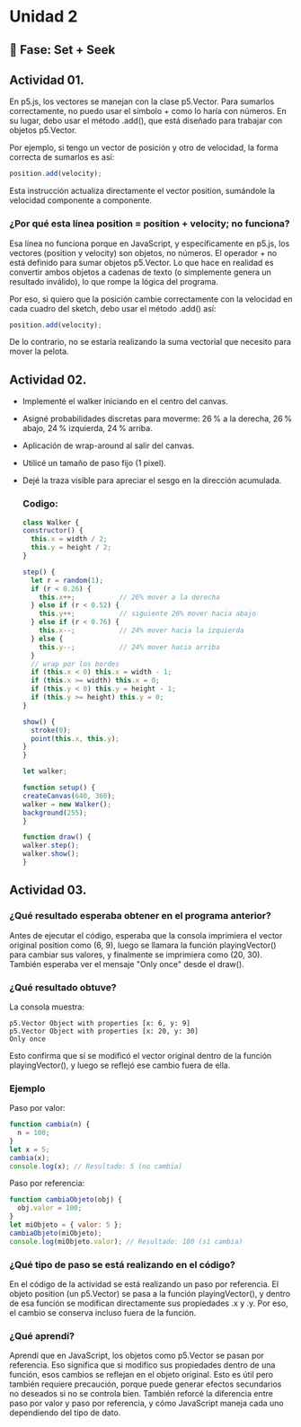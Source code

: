 # Unidad 2

## 🔎 Fase: Set + Seek

## Actividad 01. 
En p5.js, los vectores se manejan con la clase p5.Vector. Para sumarlos correctamente, no puedo usar el símbolo + como lo haría con números. En su lugar, debo usar el método .add(), que está diseñado para trabajar con objetos p5.Vector.

Por ejemplo, si tengo un vector de posición y otro de velocidad, la forma correcta de sumarlos es así:

```js
position.add(velocity);
```
Esta instrucción actualiza directamente el vector position, sumándole la velocidad componente a componente.

### ¿Por qué esta línea position = position + velocity; no funciona?
Esa línea no funciona porque en JavaScript, y específicamente en p5.js, los vectores (position y velocity) son objetos, no números. El operador + no está definido para sumar objetos p5.Vector. Lo que hace en realidad es convertir ambos objetos a cadenas de texto (o simplemente genera un resultado inválido), lo que rompe la lógica del programa.

Por eso, si quiero que la posición cambie correctamente con la velocidad en cada cuadro del sketch, debo usar el método .add() así:

```js
position.add(velocity);
```
De lo contrario, no se estaría realizando la suma vectorial que necesito para mover la pelota.

## Actividad 02.
* Implementé el walker iniciando en el centro del canvas.

* Asigné probabilidades discretas para moverme: 26 % a la derecha, 26 % abajo, 24 % izquierda, 24 % arriba.

* Aplicación de wrap-around al salir del canvas.

* Utilicé un tamaño de paso fijo (1 pixel).

* Dejé la traza visible para apreciar el sesgo en la dirección acumulada.

  ### Codigo:
  ```js
  class Walker {
  constructor() {
    this.x = width / 2;
    this.y = height / 2;
  }

  step() {
    let r = random(1);
    if (r < 0.26) {
      this.x++;           // 26% mover a la derecha
    } else if (r < 0.52) {
      this.y++;           // siguiente 26% mover hacia abajo
    } else if (r < 0.76) {
      this.x--;           // 24% mover hacia la izquierda
    } else {
      this.y--;           // 24% mover hacia arriba
    }
    // wrap por los bordes
    if (this.x < 0) this.x = width - 1;
    if (this.x >= width) this.x = 0;
    if (this.y < 0) this.y = height - 1;
    if (this.y >= height) this.y = 0;
  }

  show() {
    stroke(0);
    point(this.x, this.y);
  }
  }

  let walker;

  function setup() {
  createCanvas(640, 360);
  walker = new Walker();
  background(255);
  }

  function draw() {
  walker.step();
  walker.show();
  }
  ```

## Actividad 03.

### ¿Qué resultado esperaba obtener en el programa anterior?
Antes de ejecutar el código, esperaba que la consola imprimiera el vector original position como (6, 9), luego se llamara la función playingVector() para cambiar sus valores, y finalmente se imprimiera como (20, 30). También esperaba ver el mensaje "Only once" desde el draw().

### ¿Qué resultado obtuve?
La consola muestra:

```pgsql
p5.Vector Object with properties [x: 6, y: 9]
p5.Vector Object with properties [x: 20, y: 30]
Only once
```
Esto confirma que sí se modificó el vector original dentro de la función playingVector(), y luego se reflejó ese cambio fuera de ella.

### Ejemplo
Paso por valor:
```js
function cambia(n) {
  n = 100;
}
let x = 5;
cambia(x);
console.log(x); // Resultado: 5 (no cambia)
```
Paso por referencia:
```js
function cambiaObjeto(obj) {
  obj.valor = 100;
}
let miObjeto = { valor: 5 };
cambiaObjeto(miObjeto);
console.log(miObjeto.valor); // Resultado: 100 (sí cambia)
```
### ¿Qué tipo de paso se está realizando en el código?
En el código de la actividad se está realizando un paso por referencia. El objeto position (un p5.Vector) se pasa a la función playingVector(), y dentro de esa función se modifican directamente sus propiedades .x y .y. Por eso, el cambio se conserva incluso fuera de la función.

### ¿Qué aprendí?
Aprendí que en JavaScript, los objetos como p5.Vector se pasan por referencia. Eso significa que si modifico sus propiedades dentro de una función, esos cambios se reflejan en el objeto original. Esto es útil pero también requiere precaución, porque puede generar efectos secundarios no deseados si no se controla bien. También reforcé la diferencia entre paso por valor y paso por referencia, y cómo JavaScript maneja cada uno dependiendo del tipo de dato.

